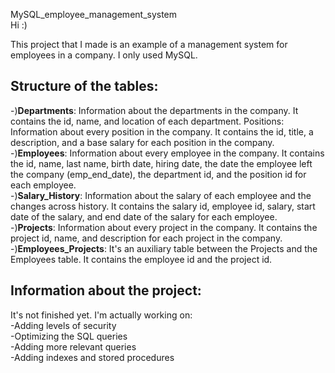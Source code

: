 MySQL_employee_management_system <br>
Hi :)

This project that I made is an example of a management system for employees in a company. I only used MySQL.

## Structure of the tables:
  -)**Departments**: Information about the departments in the company. It contains the id, name, and location of each department.
  Positions: Information about every position in the company. It contains the id, title, a description, and a base salary for each position in the company.
  <br>
  -)**Employees**: Information about every employee in the company. It contains the id, name, last name, birth date, hiring date, the date the employee left the company (emp_end_date), the department id, and the position id for each employee.
  <br>
  -)**Salary_History**: Information about the salary of each employee and the changes across history. It contains the salary id, employee id, salary, start date of the salary, and end date of the salary for each employee.
  <br>
  -)**Projects**: Information about every project in the company. It contains the project id, name, and description for each project in the company.
  <br>
  -)**Employees_Projects**: It's an auxiliary table between the Projects and the Employees table. It contains the employee id and the project id.

## Information about the project:
It's not finished yet. I'm actually working on:
<br>
  -Adding levels of security <br>
  -Optimizing the SQL queries<br>
  -Adding more relevant queries<br>
  -Adding indexes and stored procedures<br>
